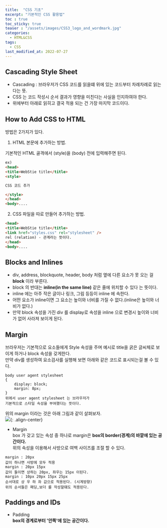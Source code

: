 ```yaml
---
title:  "CSS 기초"
excerpt: "기본적인 CSS 활용법"
toc : true
toc_sticky: true
teaser : "/assets/images/CSS3_logo_and_wordmark.jpg"
categories:
  - HTML&CSS
tags:
  - CSS
last_modified_at: 2022-07-27
---
```

## Cascading Style Sheet
- Cascading : 브라우저가 CSS 코드를 읽을떄 위에 있는 코드부터 차례차례로 읽는다는 뜻.  
- CSS 는 코드 작성시 순서 결과가 영향을 미친다는 사실을 인지하여야 한다.  
- 위에부터 아래로 읽히고 결국 적용 되는 건 가장 마지막 코드이다.

## How to Add CSS to HTML
방법은 2가지가 있다.
1. HTML 본문에 추가하는 방법.  

기본적인 HTML 골격에서 (style)을 (body) 전에 입력해주면 된다.

```html
ex)
<head>
<title>WebStie title</title>
<style>

CSS 코드 추가

</style>
</head>
<body>....
```
2. CSS 파일을 따로 만들어 추가하는 방법.

```html
<head>
<title>WebStie title</title>
<link href="styles.css" rel="stylesheet" />
rel (relation) - 관계라는 뜻이다.
</head>
<body>....
```
## Blocks and Inlines
- div, address, blockquote, header, body 처럼 옆에 다른 요소가 못 오는 걸 **block** 이라 부른다.  
- block 의 반대는 **inline(in the same line)** 같은 줄에 위치할 수 있다 는 뜻이다.  
- inline 에는 아주 작은 글이나 링크, 그림 등등이 inline 에 속한다.  
- 어떤 요소가 inline이면 그 요소는 높이와 너비를 가질 수 없다.(inline은 높이와 너비가 없다.)  
- 만약 block 속성을 가진 div 를 display로 속성을 inline 으로 변경시 높이와 너비가 없어 사라져 보이게 된다.  



## Margin
브라우저는 기본적으로 요소들에게 Style 속성을 주며 예시로 title을 굵은 글씨체로 보이게 하거나 block 속성을 갖게한다.  
만약 div를 생성하여 요소검사를 실행해 보면 아래와 같은 코드로 표시되는걸 볼 수 있다.  

```
body user agent stylesheet
{
    display: block;
    margin: 8px;
}
위에서 user agent stylesheet 는 브라우저가
기본적으로 스타일 속성을 부여했다는 뜻이다.
```

위의 margin 이라는 것은 아래 그림과 같이 살펴보자.  
![](https://img1.daumcdn.net/thumb/R800x0/?scode=mtistory2&fname=https%3A%2F%2Fblog.kakaocdn.net%2Fdn%2FMy5hf%2FbtqHvKh2Oed%2FRKZEIkT1TlsJXnr2ijxouK%2Fimg.png){: .align-center}  
- Margin  
box 가 갖고 있는 속성 중 하나로 margin은 **box의 border(경계)의 바깥에 있는 공간이다.**  
위의 속성을 이용해서 사방으로 여백 사이즈를 조절 할 수 있다.  

```
margin : 20px 
값이 하나면 사방에 모두 적용
margin : 20px 15px
값이 둘이면 상하는 20px, 좌우는 15px 이된다.
margin : 10px 20px 15px 25px
순서대로 상 우 하 좌 값으로 적용된다. (시계방향)
위의 순서들은 패딩,보더 를 작성할떄도 적용된다.
```
## Paddings and IDs
- Padding  
**box의 경계로부터 '안쪽'에 있는 공간이다.**  